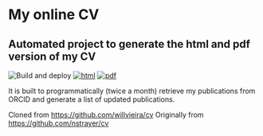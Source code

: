 # My online CV

## Automated project to generate the html and pdf version of my CV

![Build and deploy](https://github.com/BenMerSci/cv/workflows/Build%20and%20deploy/badge.svg) [![html](https://img.shields.io/badge/read-html-blue)](https://BenMerSci.github.io/cv/index.html) [![pdf](https://img.shields.io/badge/read-pdf-yellow)](https://BenMerSci.github.io/cv/BenMerSci.pdf) 


It is built to programmatically (twice a month) retrieve my publications from ORCID and generate a list of updated publications.

Cloned from https://github.com/willvieira/cv
Originally from https://github.com/nstrayer/cv
